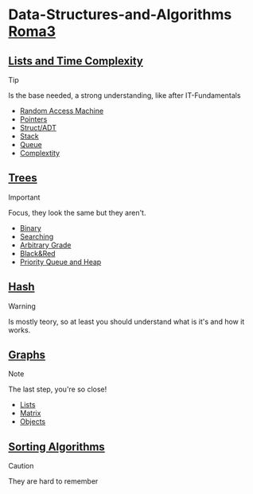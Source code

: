 # Data-Structures-and-Algorithms [Roma3](https://www.uniroma3.it)

## [Lists and Time Complexity](Lists/Lists.md)
> [!TIP]
> Is the base needed, a strong understanding, like after IT-Fundamentals
> - [Random Access Machine](Lists/Lists.md#ram---random-access-machine)
> - [Pointers](Lists/Lists.md#Pointers)
> - [Struct/ADT](Lists/Lists.md#struct-or-adtabstract-data-type)
> - [Stack](Lists/Lists.md#pile-or-stack-)
> - [Queue](Lists/Lists.md#code-or-queue)
> - [Complextity](Lists/Lists.md#complextity)

## [Trees](Trees/Trees.md)
> [!IMPORTANT]
>  Focus, they look the same but they aren't.  
> - [Binary](Trees/Trees.md#binary)
> - [Searching](Trees/Trees.md#searching-or-abr)
> - [Arbitrary Grade](Trees/Trees.md#arbitrary-grade)
> - [Black&Red](Trees/Trees.md#blackred)
> - [Priority Queue and Heap](Trees/Trees.md#priority-queue-and-heap)

## [Hash](Hash/Hash.md)
> [!WARNING]
> Is mostly teory, so at least you should understand what is it's and how it works.

## [Graphs](Graphs/Graphs.md)
> [!NOTE]
> The last step, you're so close!
> - [Lists](Graphs/Graphs.md#gaph-lists)
> - [Matrix](Graphs/Graphs.md#gaph-matrix)
> - [Objects](Graphs/Graphs.md#gaph-objects)

## [Sorting Algorithms](SortingAlgorithms/SortingAlgorithms.md)
> [!CAUTION]
> They are hard to remember
